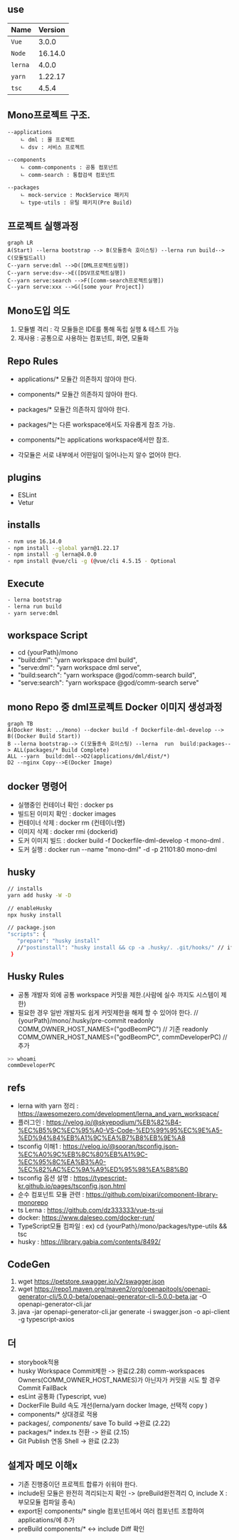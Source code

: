 ## use
Name         | Version    |
:------      | :------    |
`Vue`        | 3.0.0      | 
`Node`       | 16.14.0    |  
`lerna`      | 4.0.0      |  
`yarn`       | 1.22.17    |  
`tsc`        | 4.5.4      |  
 
 ## Mono프로젝트 구조.
~~~
--applications
    ㄴ dml : 몰 프로젝트
    ㄴ dsv : 서비스 프로젝트

--components
    ㄴ comm-components : 공통 컴포넌트
    ㄴ comm-search : 통합검색 컴포넌트

--packages
    ㄴ mock-service : MockService 패키지
    ㄴ type-utils : 유틸 패키지(Pre Build)
~~~
## 프로젝트 실행과정
```mermaid
graph LR
A(Start) --lerna bootstrap --> B(모듈종속 호이스팅) --lerna run build--> C(모듈빌드all)
C--yarn serve:dml -->D([DML프로젝트실행])
C--yarn serve:dsv-->E([DSV프로젝트실행])
C--yarn serve:search -->F([comm-search프로젝트실행])
C--yarn serve:xxx -->G([some your Project])
```

## Mono도입 의도
 1. 모듈별 격리 : 각 모듈들은 IDE를 통해 독립 실행 & 테스트 가능
 2. 재사용 : 공통으로 사용하는 컴포넌트, 화면, 모듈화
## Repo Rules
  - applications/* 모듈간 의존하지 않아야 한다.
  - components/* 모듈간 의존하지 않아야 한다.
  - packages/* 모듈간 의존하지 않아야 한다.

  - packages/*는 다른 workspace에서도 자유롭게 참조 가능.
  - components/*는 applications workspace에서만 참조.
  - 각모듈은 서로 내부에서 어떤일이 일어나는지 알수 없어야 한다.

## plugins
- ESLint
- Vetur

## installs
```sh
- nvm use 16.14.0
- npm install --global yarn@1.22.17
- npm install -g lerna@4.0.0
- npm install @vue/cli -g (@vue/cli 4.5.15 - Optional
```

## Execute
```sh
- lerna bootstrap
- lerna run build
- yarn serve:dml
```

## workspace Script
- cd {yourPath}/mono
- "build:dml": "yarn workspace dml build",
- "serve:dml": "yarn workspace dml serve",
- "build:search": "yarn workspace @god/comm-search build",
- "serve:search": "yarn workspace @god/comm-search serve"


## mono Repo 중 dml프로젝트 Docker 이미지 생성과정
```mermaid
graph TB
A(Docker Host: ../mono) --docker build -f Dockerfile-dml-develop --> B((Docker Build Start))
B --lerna bootstrap--> C(모듈종속 호이스팅) --lerna  run  build:packages--> ALL(packages/* Build Complete)
ALL --yarn  build:dml-->D2(applications/dml/dist/*)
D2 --nginx Copy-->E(Docker Image)
```


## docker 명령어
 - 실행중인 컨테이너 확인 : docker ps
 - 빌드된 이미지 확인 : docker images
 - 컨테이너 삭제 : docker rm {컨테이너명}
 - 이미지 삭제 : docker rmi {dockerid}
 - 도커 이미지 빌드 : docker build -f Dockerfile-dml-develop  -t mono-dml .
 - 도커 실행 : docker run --name "mono-dml" -d -p 21101:80 mono-dml

## husky 
 ```sh
 // installs
 yarn add husky -W -D

 // enableHusky
 npx husky install 

// package.json
 "scripts": {
    "prepare": "husky install"
    //"postinstall": "husky install && cp -a .husky/. .git/hooks/" // if use GitKraken
  }
 ```

 ## Husky Rules
- 공통 개발자 외에 공통 workspace 커밋을 제한.(사람에 실수 까지도 시스템이 제한)
- 필요한 경우 일반 개발자도 쉽게 커밋제한을 해제 할 수 있어야 한다. 
// {yourPath}/mono/.husky/pre-commit
readonly COMM_OWNER_HOST_NAMES=("godBeomPC") // 기존
readonly COMM_OWNER_HOST_NAMES=("godBeomPC", commDeveloperPC) // 추가
```sh
>> whoami
commDeveloperPC
```



## refs
- lerna with yarn 정리 : https://awesomezero.com/development/lerna_and_yarn_workspace/
- 플러그인 : https://velog.io/@skyepodium/%EB%82%B4-%EC%B5%9C%EC%95%A0-VS-Code-%ED%99%95%EC%9E%A5-%ED%94%84%EB%A1%9C%EA%B7%B8%EB%9E%A8
- tsconfig 이해1 : https://velog.io/@sooran/tsconfig.json-%EC%A0%9C%EB%8C%80%EB%A1%9C-%EC%95%8C%EA%B3%A0-%EC%82%AC%EC%9A%A9%ED%95%98%EA%B8%B0
- tsconfig 옵션 설명 : https://typescript-kr.github.io/pages/tsconfig.json.html
- 순수 컴포넌트 모듈 관련 : https://github.com/pixari/component-library-monorepo
- ts Lerna : https://github.com/dz333333/vue-ts-ui
- docker: https://www.daleseo.com/docker-run/
- TypeScript모듈 컴파일 :  ex) cd {yourPath}/mono/packages/type-utils && tsc 
- husky : https://library.gabia.com/contents/8492/
## CodeGen
1. wget https://petstore.swagger.io/v2/swagger.json
2. wget https://repo1.maven.org/maven2/org/openapitools/openapi-generator-cli/5.0.0-beta/openapi-generator-cli-5.0.0-beta.jar -O openapi-generator-cli.jar
3. java -jar openapi-generator-cli.jar generate  -i swagger.json -o api-client -g typescript-axios 


## 더 
- storybook적용
- husky Workspace Commit제한 -> 완료(2.28) comm-workspaces Owners(COMM_OWNER_HOST_NAMES)가 아닌자가 커밋을 시도 할 경우 Commit FailBack 
- esLint 공통화 (Typescript, vue)
- DockerFile Build 속도 개선(lerna/yarn docker Image, 선택적 copy )
- components/* 상대경로 적용
- packages/*, components/* save To build ->완료  (2.22)
- packages/* index.ts 전환 -> 완료 (2.15)
- Git Publish 연동 Shell -> 완료 (2.23)


## 설계자 메모 이해x
- 기존 진행중이던 프로젝트 합류가 쉬워야 한다.
- include된 모듈은 완전히 격리되는지 확인 -> (preBuild완전격리 O, include X : 부모모듈 컴파일 종속)
- export된 components/* single 컴포넌트에서 여러 컴포넌트 조합하여 applications/에 추가 
- preBuild components/* <-> include Diff 확인

